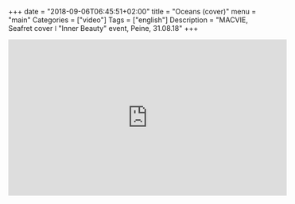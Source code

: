 +++
date = "2018-09-06T06:45:51+02:00"
title = "Oceans (cover)"
menu = "main"
Categories = ["video"]
Tags = ["english"]
Description = "MACVIE, Seafret cover   ǀ    "Inner Beauty" event, Peine, 31.08.18"
+++



<iframe width="560" height="315" src="https://www.youtube.com/embed/gQGv0rkOR7k" frameborder="0" allow="autoplay; encrypted-media" allowfullscreen></iframe>


